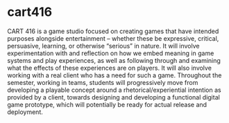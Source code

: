 # cart416

CART 416 is a game studio focused on creating games that have intended purposes alongside entertainment – whether these be expressive, critical, persuasive, learning, or otherwise “serious” in nature. It will involve experimentation with and reflection on how we embed meaning in game systems and play experiences, as well as following through and examining what the effects of these experiences are on players. It will also involve working with a real client who has a need for such a game. Throughout the semester, working in teams, students will progressively move from developing a playable concept around a rhetorical/experiential intention as provided by a client, towards designing and developing a functional digital game prototype, which will potentially be ready for actual release and deployment.
